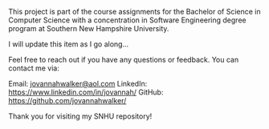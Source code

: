 This project is part of the course assignments for the Bachelor of Science in Computer Science with a concentration in Software Engineering degree program at Southern New Hampshire University. 

I will update this item as I go along...


Feel free to reach out if you have any questions or feedback. You can contact me via:

Email: jovannahwalker@aol.com
LinkedIn: https://www.linkedin.com/in/jovannah/
GitHub: https://github.com/jovannahwalker/

Thank you for visiting my SNHU repository!
